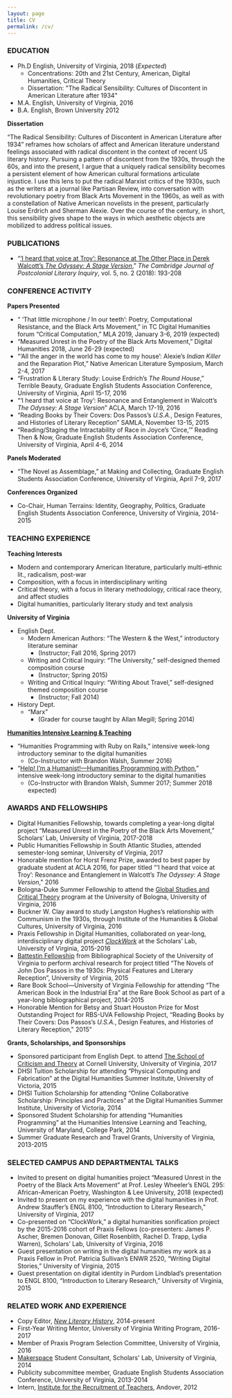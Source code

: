 ```yaml
---
layout: page
title: CV
permalink: /cv/
---
```


### **EDUCATION**
- Ph.D English, University of Virginia, 2018 (*Expected*)
  - Concentrations: 20th and 21st Century, American, Digital Humanities, Critical Theory
  - Dissertation: "The Radical Sensibility: Cultures of Discontent in American Literature after 1934"
- M.A. English, University of Virginia, 2016
- B.A. English, Brown University 2012

**Dissertation**

“The Radical Sensibility: Cultures of Discontent in American Literature after 1934” reframes how scholars of affect and American literature understand feelings associated with radical discontent in the context of recent US literary history. Pursuing a pattern of discontent from the 1930s, through the 60s, and into the present, I argue that a uniquely radical sensibility becomes a persistent element of how American cultural formations articulate injustice. I use this lens to put the radical Marxist critics of the 1930s, such as the writers at a journal like Partisan Review, into conversation with revolutionary poetry from Black Arts Movement in the 1960s, as well as with a constellation of Native American novelists in the present, particularly Louise Erdrich and Sherman Alexie. Over the course of the century, in short, this sensibility gives shape to the ways in which aesthetic objects are mobilized to address political issues.

### **PUBLICATIONS**

- “[‘I heard that voice at Troy’: Resonance at The Other Place in Derek Walcott’s *The Odyssey: A Stage Version*,](https://www.cambridge.org/core/journals/cambridge-journal-of-postcolonial-literary-inquiry/article/i-heard-that-voice-at-troy-resonance-at-the-other-place-in-derek-walcotts-the-odyssey-a-stage-version/25CFF0FA656133BA3834D91DB710A279)” *The Cambridge Journal of Postcolonial Literary Inquiry*, vol. 5, no. 2 (2018): 193-208

### **CONFERENCE ACTIVITY**

**Papers Presented**

- “ ‘That little microphone / In our teeth’: Poetry, Computational Resistance, and the Black Arts Movement,” in TC Digital Humanities forum “Critical Computation,” MLA 2019, January 3-6, 2019 (expected)
- “Measured Unrest in the Poetry of the Black Arts Movement,” Digital Humanities 2018, June 26-29 (expected)
- “‘All the anger in the world has come to my house’: Alexie’s *Indian Killer* and the Reparation Plot,” Native American Literature Symposium, March 2-4, 2017
- “Frustration & Literary Study: Louise Erdrich’s *The Round House*,” Terrible Beauty, Graduate English Students Association Conference, University of Virginia, April 15-17, 2016
- “‘I heard that voice at Troy’: Resonance and Entanglement in Walcott’s *The Odyssey: A Stage Version*” ACLA, March 17-19, 2016
- “Reading Books by Their Covers: Dos Passos’s *U.S.A.*, Design Features, and Histories of Literary Reception” SAMLA, November 13-15, 2015
- “Reading/Staging the Intractability of Race in Joyce’s ‘Circe,’” Reading Then & Now, Graduate English Students Association Conference, University of Virginia, April 4-6, 2014

**Panels Moderated**

- “The Novel as Assemblage,” at Making and Collecting, Graduate English Students Association Conference, University of Virginia, April 7-9, 2017

**Conferences Organized**

- Co-Chair, Human Terrains: Identity, Geography, Politics, Graduate English Students Association Conference, University of Virginia, 2014-2015

### **TEACHING EXPERIENCE**

**Teaching Interests**

- Modern and contemporary American literature, particularly multi-ethnic lit., radicalism, post-war
- Composition, with a focus in interdisciplinary writing
- Critical theory, with a focus in literary methodology, critical race theory, and affect studies
- Digital humanities, particularly literary study and text analysis

**University of Virginia**

- English Dept.
  - Modern American Authors: “The Western & the West,” introductory literature seminar
    - (Instructor; Fall 2016, Spring 2017)
  - Writing and Critical Inquiry: “The University,” self-designed themed composition course
    - (Instructor; Spring 2015)
  - Writing and Critical Inquiry: “Writing About Travel,” self-designed themed composition course
    - (Instructor; Fall 2014)
- History Dept.
  - “Marx”
    - (Grader for course taught by Allan Megill; Spring 2014)

[**Humanities Intensive Learning & Teaching**](http://dhtraining.org/hilt/)

- “Humanities Programming with Ruby on Rails,” intensive week-long introductory seminar to the digital humanities
  - (Co-Instructor with Brandon Walsh, Summer 2016)
- “[Help! I’m a Humanist!—Humanities Programming with Python](https://humanitiesprogramming.github.io/),” intensive week-long introductory seminar to the digital humanities
  - (Co-Instructor with Brandon Walsh, Summer 2017; Summer 2018 expected)

### **AWARDS AND FELLOWSHIPS**

- Digital Humanities Fellowship, towards completing a year-long digital project “Measured Unrest in the Poetry of the Black Arts Movement,” Scholars’ Lab, University of Virginia, 2017-2018
- Public Humanities Fellowship in South Atlantic Studies, attended semester-long seminar, University of Virginia, 2017
- Honorable mention for Horst Frenz Prize, awarded to best paper by graduate student at ACLA 2016, for paper titled “‘I heard that voice at Troy’: Resonance and Entanglement in Walcott’s *The Odyssey: A Stage Version*," 2016
- Bologna-Duke Summer Fellowship to attend the [Global Studies and Critical Theory](https://globalstudiesandcriticaltheory.wordpress.com/) program at the University of Bologna, University of Virginia, 2016
- Buckner W. Clay award to study Langston Hughes’s relationship with Communism in the 1930s, through Institute of the Humanities & Global Cultures, University of Virginia, 2016
- Praxis Fellowship in Digital Humanities, collaborated on year-long, interdisciplinary digital project [*ClockWork*](http://clockwork.scholarslab.org/) at the Scholars’ Lab, University of Virginia, 2015-2016
- [Battestin Fellowship](http://bsuva.org/wordpress/battestin-fellowships/) from Bibliographical Society of the University of Virginia to perform archival research for project titled “The Novels of John Dos Passos in the 1930s: Physical Features and Literary Reception”, University of Virginia, 2015
- Rare Book School—University of Virginia Fellowship for attending “The American Book in the Industrial Era” at the Rare Book School as part of a year-long bibliographical project, 2014-2015
- Honorable Mention for Betsy and Stuart Houston Prize for Most Outstanding Project for RBS-UVA Fellowship Project, “Reading Books by Their Covers: Dos Passos’s *U.S.A.*, Design Features, and Histories of Literary Reception," 2015"

**Grants, Scholarships, and Sponsorships**

- Sponsored participant from English Dept. to attend [The School of Criticism and Theory](http://sct.cornell.edu/) at Cornell University, University of Virginia, 2017
- DHSI Tuition Scholarship for attending “Physical Computing and Fabrication” at the Digital Humanities Summer Institute, University of Victoria, 2015
- DHSI Tuition Scholarship for attending “Online Collaborative Scholarship: Principles and Practices” at the Digital Humanities Summer Institute, University of Victoria, 2014
- Sponsored Student Scholarship for attending “Humanities Programming” at the Humanities Intensive Learning and Teaching, University of Maryland, College Park, 2014
- Summer Graduate Research and Travel Grants, University of Virginia, 2013-2015

### **SELECTED CAMPUS AND DEPARTMENTAL TALKS**

- Invited to present on digital humanities project “Measured Unrest in the Poetry of the Black Arts Movement” at Prof. Lesley Wheeler’s ENGL 295: African-American Poetry, Washington & Lee University, 2018 (expected)
- Invited to present on my experience with the digital humanities in Prof. Andrew Stauffer’s ENGL 8100, “Introduction to Literary Research,” University of Virginia, 2017
- Co-presented on “ClockWork,” a digital humanities sonification project by the 2015-2016 cohort of Praxis Fellows (co-presenters: James P. Ascher, Bremen Donovan, Gillet Rosenblith, Rachel D. Trapp, Lydia Warren), Scholars’ Lab, University of Virginia, 2016
- Guest presentation on writing in the digital humanities my work as a Praxis Fellow in Prof. Patricia Sullivan’s ENWR 2520, “Writing Digital Stories,” University of Virginia, 2015
- Guest presentation on digital identity in Purdom Lindblad’s presentation to ENGL 8100, “Introduction to Literary Research,” University of Virginia, 2015

### **RELATED WORK AND EXPERIENCE**

- Copy Editor, [*New Literary History*](http://newliteraryhistory.org/), 2014-present
- First-Year Writing Mentor, University of Virginia Writing Program, 2016-2017
- Member of Praxis Program Selection Committee, University of Virginia, 2016
- [Makerspace](http://scholarslab.org/makerspace/) Student Consultant, Scholars' Lab, University of Virginia, 2014
- Publicity subcommittee member, Graduate English Students Association Conference, University of Virginia, 2013-2014
- Intern, [Institute for the Recruitment of Teachers](https://www.andover.edu/about/outreach/irt), Andover, 2012
